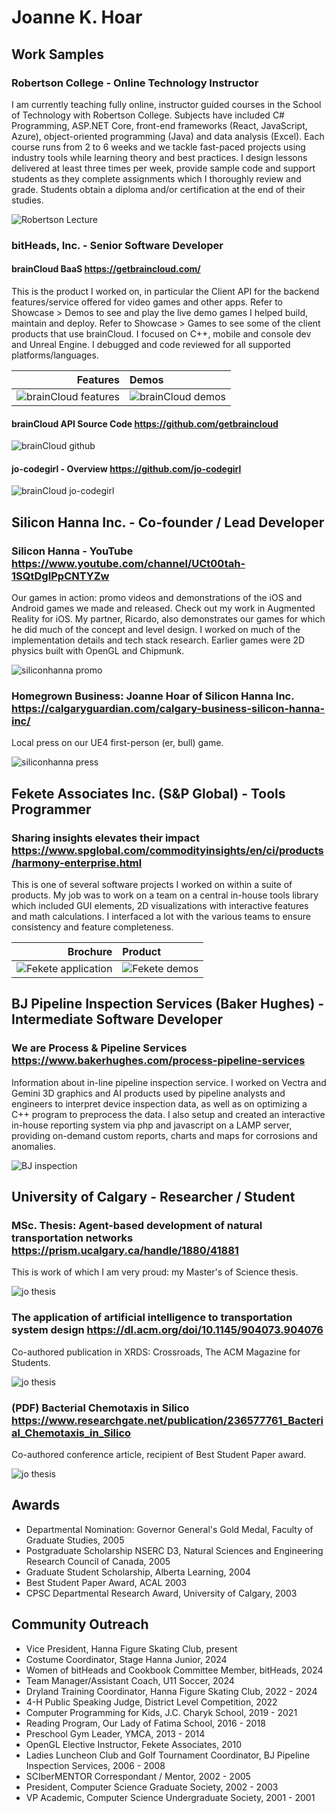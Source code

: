 # Joanne K. Hoar

## Work Samples

### Robertson College - Online Technology Instructor
I am currently teaching fully online, instructor guided courses in the School of Technology with Robertson College. Subjects have included C# Programming, ASP.NET Core, front-end frameworks (React, JavaScript, Azure), object-oriented programming (Java) and data analysis (Excel). Each course runs from 2 to 6 weeks and we tackle fast-paced projects using industry tools while learning theory and best practices. I design lessons delivered at least three times per week, provide sample code and support students as they complete assignments which I thoroughly review and grade. Students obtain a diploma and/or certification at the end of their studies.

![Robertson Lecture](screenshots/robertson-jo-lecture.png)

### bitHeads, Inc. - Senior Software Developer
#### brainCloud BaaS https://getbraincloud.com/
This is the product I worked on, in particular the Client API for the backend features/service offered for video games and other apps. Refer to Showcase > Demos to see and play the live demo games I helped build, maintain and deploy. Refer to Showcase > Games to see some of the client products that use brainCloud. I focused on C++, mobile and console dev and Unreal Engine. I debugged and code reviewed for all supported platforms/languages.

| Features | Demos |
| ---: | :--- |
| ![brainCloud features](screenshots/braincloud-features.png) | ![brainCloud demos](screenshots/braincloud-demos.png) |

#### brainCloud API Source Code https://github.com/getbraincloud

![brainCloud github](screenshots/braincloud-github.png)

#### jo-codegirl - Overview https://github.com/jo-codegirl

![brainCloud jo-codegirl](screenshots/braincloud-jo-codegirl.png)

## Silicon Hanna Inc. - Co-founder / Lead Developer
### Silicon Hanna - YouTube https://www.youtube.com/channel/UCt00tah-1SQtDgIPpCNTYZw
Our games in action: promo videos and demonstrations of the iOS and Android games we made and released. Check out my work in Augmented Reality for iOS. My partner, Ricardo, also demonstrates our games for which he did much of the concept and level design. I worked on much of the implementation details and tech stack research. Earlier games were 2D physics built with OpenGL and Chipmunk.

![siliconhanna promo](screenshots/siliconhanna-promo.png)

### Homegrown Business: Joanne Hoar of Silicon Hanna Inc. https://calgaryguardian.com/calgary-business-silicon-hanna-inc/
Local press on our UE4 first-person (er, bull) game.

![siliconhanna press](screenshots/siliconhanna-press.png)

## Fekete Associates Inc. (S&P Global) - Tools Programmer
### Sharing insights elevates their impact https://www.spglobal.com/commodityinsights/en/ci/products/harmony-enterprise.html
This is one of several software projects I worked on within a suite of products. My job was to work on a team on a central in-house tools library which included GUI elements, 2D visualizations with interactive features and math calculations. I interfaced a lot with the various teams to ensure consistency and feature completeness.

| Brochure | Product |
| ---: | :--- |
| ![Fekete application](screenshots/fekete-application.png) | ![Fekete demos](screenshots/fekete-harmony.png) |

## BJ Pipeline Inspection Services (Baker Hughes) - Intermediate Software Developer
### We are Process & Pipeline Services https://www.bakerhughes.com/process-pipeline-services
Information about in-line pipeline inspection service. I worked on Vectra and Gemini 3D graphics and AI products used by pipeline analysts and engineers to interpret device inspection data, as well as on optimizing a C++ program to preprocess the data. I also setup and created an interactive in-house reporting system via php and javascript on a LAMP server, providing on-demand custom reports, charts and maps for corrosions and anomalies.

![BJ inspection](screenshots/bj-pipelineinspection.png)

## University of Calgary - Researcher / Student
### MSc. Thesis: Agent-based development of natural transportation networks https://prism.ucalgary.ca/handle/1880/41881
This is work of which I am very proud: my Master's of Science thesis.

![jo thesis](screenshots/jo-thesis.png)

### The application of artificial intelligence to transportation system design https://dl.acm.org/doi/10.1145/904073.904076
Co-authored publication in XRDS: Crossroads, The ACM Magazine for Students.

![jo thesis](screenshots/jo-acm.png)

### (PDF) Bacterial Chemotaxis in Silico https://www.researchgate.net/publication/236577761_Bacterial_Chemotaxis_in_Silico
Co-authored conference article, recipient of Best Student Paper award.

![jo thesis](screenshots/jo-bacteria.png)

## Awards
* Departmental Nomination: Governor General's Gold Medal, Faculty of Graduate Studies, 2005
* Postgraduate Scholarship NSERC D3, Natural Sciences and Engineering Research Council of Canada, 2005
* Graduate Student Scholarship, Alberta Learning, 2004
* Best Student Paper Award, ACAL 2003
* CPSC Departmental Research Award, University of Calgary, 2003

## Community Outreach
* Vice President, Hanna Figure Skating Club, present
* Costume Coordinator, Stage Hanna Junior, 2024
* Women of bitHeads and Cookbook Committee Member, bitHeads, 2024 
* Team Manager/Assistant Coach, U11 Soccer, 2024
* Dryland Training Coordinator, Hanna Figure Skating Club, 2022 - 2024
* 4-H Public Speaking Judge, District Level Competition, 2022
* Computer Programming for Kids, J.C. Charyk School, 2019 - 2021
* Reading Program, Our Lady of Fatima School, 2016 - 2018
* Preschool Gym Leader, YMCA,  2013 - 2014
* OpenGL Elective Instructor, Fekete Associates, 2010
* Ladies Luncheon Club and Golf Tournament Coordinator, BJ Pipeline Inspection Services, 2006 - 2008 
* SCIberMENTOR Correspondant / Mentor, 2002 - 2005
* President, Computer Science Graduate Society, 2002 - 2003
* VP Academic, Computer Science Undergraduate Society, 2001 - 2001
